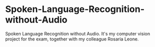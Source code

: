 # Spoken-Language-Recognition-without-Audio
Spoken Language Recognition without Audio. It's my computer vision project for the exam, together with my colleague Rosaria Leone.
